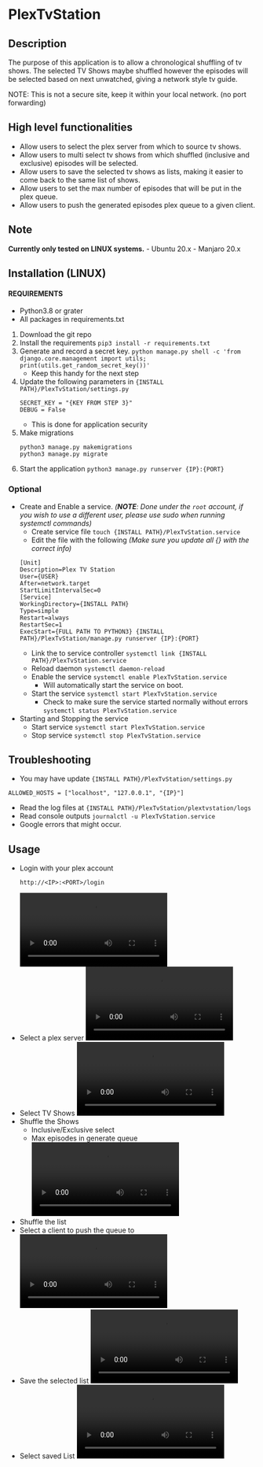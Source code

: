 # PlexTvStation

## Description
The purpose of this application is to allow a chronological shuffling of tv shows.
The selected TV Shows maybe shuffled however the episodes will be selected based on next unwatched, giving a network style tv guide.

NOTE: This is not a secure site, keep it within your local network. (no port forwarding)

## High level functionalities
- Allow users to select the plex server from which to source tv shows.
- Allow users to multi select tv shows from which shuffled (inclusive and exclusive) episodes will be selected.
- Allow users to save the selected tv shows as lists, making it easier to come back to the same list of shows.
- Allow users to set the max number of episodes that will be put in the plex queue.
- Allow users to push the generated episodes plex queue to a given client.

## Note
**Currently only tested on LINUX systems.** - Ubuntu 20.x - Manjaro 20.x

## Installation **(LINUX)**
#### REQUIREMENTS
- Python3.8 or grater
- All packages in requirements.txt 
1. Download the git repo
2. Install the requirements
    `pip3 install -r requirements.txt`
3. Generate and record a secret key. `python manage.py shell -c 'from django.core.management import utils; print(utils.get_random_secret_key())'`
    - Keep this handy for the next step
4. Update the following parameters in `{INSTALL PATH}/PlexTvStation/settings.py`
   ```
   SECRET_KEY = "{KEY FROM STEP 3}"
   DEBUG = False
   ```
   - This is done for application security
5. Make migrations
    ```
    python3 manage.py makemigrations
    python3 manage.py migrate
    ```
6. Start the application
    `python3 manage.py runserver {IP}:{PORT}`

### Optional
- Create and Enable a service. _(**NOTE**: Done under the `root` account, if you wish to use a different user, please use sudo when running systemctl commands)_
    - Create service file `touch {INSTALL PATH}/PlexTvStation.service`
    - Edit the file with the following _(Make sure you update all {} with the correct info)_
    ```
    [Unit]
    Description=Plex TV Station
    User={USER}
    After=network.target
    StartLimitIntervalSec=0
    [Service]
    WorkingDirectory={INSTALL PATH}
    Type=simple
    Restart=always
    RestartSec=1
    ExecStart={FULL PATH TO PYTHON3} {INSTALL PATH}/PlexTvStation/manage.py runserver {IP}:{PORT}
    ```
    - Link the to service controller `systemctl link {INSTALL PATH}/PlexTvStation.service`
    - Reload daemon `systemctl daemon-reload`
    - Enable the service `systemctl enable PlexTvStation.service`
        - Will automatically start the service on boot.
    - Start the service `systemctl start PlexTvStation.service`
        - Check to make sure the service started normally without errors `systemctl status PlexTvStation.service`
- Starting and Stopping the service
    - Start service `systemctl start PlexTvStation.service`
    - Stop service `systemctl stop PlexTvStation.service`
## Troubleshooting
- You may have update `{INSTALL PATH}/PlexTvStation/settings.py`
```
ALLOWED_HOSTS = ["localhost", "127.0.0.1", "{IP}"]
```
- Read the log files at `{INSTALL PATH}/PlexTvStation/plextvstation/logs`
- Read console outputs `journalctl -u PlexTvStation.service`
- Google errors that might occur.

## Usage
- Login with your plex account
    ```
    http://<IP>:<PORT>/login
    ```
    ![LogIn](https://user-images.githubusercontent.com/50554850/103680804-b22be380-4f54-11eb-805e-be88c33bcd7b.mp4)
- Select a plex server
    ![Server Select](https://user-images.githubusercontent.com/50554850/103681439-77767b00-4f55-11eb-9c7b-366908e8d761.mp4)
- Select TV Shows
    ![Show Select](https://user-images.githubusercontent.com/50554850/103681471-82c9a680-4f55-11eb-91fc-cd2fab8fcbc9.mp4)
- Shuffle the Shows
    - Inclusive/Exclusive select
    - Max episodes in generate queue
    ![Shuffle](https://user-images.githubusercontent.com/50554850/103681522-9117c280-4f55-11eb-98a9-920b1a1b1fa4.mp4)
- Shuffle the list
- Select a client to push the queue to
    ![Client Push](https://user-images.githubusercontent.com/50554850/103681137-19e22e80-4f55-11eb-85b7-a96af9669d10.mp4)
- Save the selected list
    ![Save List](https://user-images.githubusercontent.com/50554850/103681290-45fdaf80-4f55-11eb-8d61-c5dcbd626cab.mp4)
- Select saved List
    ![Select List](https://user-images.githubusercontent.com/50554850/103681380-62015100-4f55-11eb-9623-e6d0d1163b1c.mp4)
